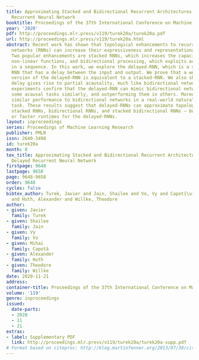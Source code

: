 ```yaml
---
title: Approximating Stacked and Bidirectional Recurrent Architectures with the Delayed
  Recurrent Neural Network
booktitle: Proceedings of the 37th International Conference on Machine Learning
year: '2020'
pdf: http://proceedings.mlr.press/v119/turek20a/turek20a.pdf
url: http://proceedings.mlr.press/v119/turek20a.html
abstract: Recent work has shown that topological enhancements to recurrent neural
  networks (RNNs) can increase their expressiveness and representational capacity.
  Two popular enhancements are stacked RNNs, which increases the capacity for learning
  non-linear functions, and bidirectional processing, which exploits acausal information
  in a sequence. In this work, we explore the delayed-RNN, which is a single-layer
  RNN that has a delay between the input and output. We prove that a weight-constrained
  version of the delayed-RNN is equivalent to a stacked-RNN. We also show that the
  delay gives rise to partial acausality, much like bidirectional networks. Synthetic
  experiments confirm that the delayed-RNN can mimic bidirectional networks, solving
  some acausal tasks similarly, and outperforming them in others. Moreover, we show
  similar performance to bidirectional networks in a real-world natural language processing
  task. These results suggest that delayed-RNNs can approximate topologies including
  stacked RNNs, bidirectional RNNs, and stacked bidirectional RNNs – but with equivalent
  or faster runtimes for the delayed-RNNs.
layout: inproceedings
series: Proceedings of Machine Learning Research
publisher: PMLR
issn: 2640-3498
id: turek20a
month: 0
tex_title: Approximating Stacked and Bidirectional Recurrent Architectures with the
  Delayed Recurrent Neural Network
firstpage: 9648
lastpage: 9658
page: 9648-9658
order: 9648
cycles: false
bibtex_author: Turek, Javier and Jain, Shailee and Vo, Vy and Capot{\u{a}}, Mihai
  and Huth, Alexander and Willke, Theodore
author:
- given: Javier
  family: Turek
- given: Shailee
  family: Jain
- given: Vy
  family: Vo
- given: Mihai
  family: Capotă
- given: Alexander
  family: Huth
- given: Theodore
  family: Willke
date: 2020-11-21
address: 
container-title: Proceedings of the 37th International Conference on Machine Learning
volume: '119'
genre: inproceedings
issued:
  date-parts:
  - 2020
  - 11
  - 21
extras:
- label: Supplementary PDF
  link: http://proceedings.mlr.press/v119/turek20a/turek20a-supp.pdf
# Format based on citeproc: http://blog.martinfenner.org/2013/07/30/citeproc-yaml-for-bibliographies/
---
```

